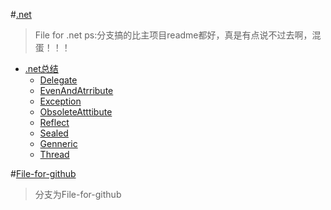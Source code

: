#[.net](https://github.com/Aisuko/.net/)

> File for .net   ps:分支搞的比主项目readme都好，真是有点说不过去啊，混蛋！！！

-   [.net总结](https://github.com/Aisuko/.net/#.net)
    -   [Delegate](https://github.com/Aisuko/.net/tree/master/c%23)
    -   [EvenAndAtrribute](https://github.com/Aisuko/.net/tree/master/c%23)
    -   [Exception](https://github.com/Aisuko/.net/tree/master/c%23)
    -   [ObsoleteAtttibute](https://github.com/Aisuko/.net/tree/master/c%23)
    -   [Reflect](https://github.com/Aisuko/.net/tree/master/c%23)
    -   [Sealed](https://github.com/Aisuko/.net/tree/master/c%23)
    -   [Genneric](https://github.com/Aisuko/.net/tree/master/c%23)
    -   [Thread](https://github.com/Aisuko/.net/tree/master/c%23)

#[File-for-github](https://github.com/Aisuko/.net/tree/File-for-github)

> 分支为File-for-github
